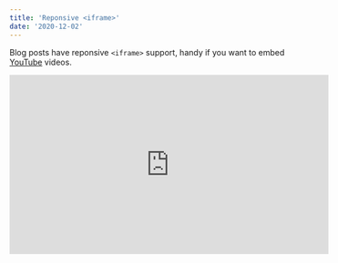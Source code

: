 ```yaml
---
title: 'Reponsive <iframe>'
date: '2020-12-02'
---
```


Blog posts have reponsive `<iframe>` support, handy if you want to embed
[YouTube](https://www.youtube.com/) videos.

<iframe
    width="560"
    height="315"
    src="https://www.youtube.com/embed/jmPZztKIFf4"
    frameborder="0"
    allow="accelerometer; autoplay; clipboard-write; encrypted-media; gyroscope; picture-in-picture"
    allowfullscreen
    >
</iframe>
